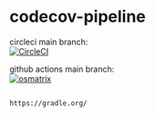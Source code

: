 # codecov-pipeline

circleci main  branch:  
[![CircleCI](https://circleci.com/gh/githubfoam/codecov-pipeline/tree/main.svg?style=svg)](https://circleci.com/gh/githubfoam/codecov-pipeline/tree/main)

github actions main  branch:  
[![osmatrix](https://github.com/githubfoam/codecov-pipeline/workflows/osmatrix/badge.svg)](https://github.com/githubfoam/codecov-pipeline/actions?query=workflow%3A%22osmatrix%22+branch%3Amain) 

~~~~

https://gradle.org/

~~~~